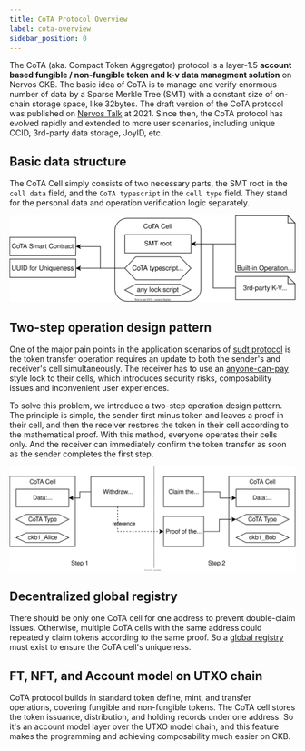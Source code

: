 ```yaml
---
title: CoTA Protocol Overview
label: cota-overview
sidebar_position: 0
---
```


The CoTA (aka. Compact Token Aggregator) protocol is a layer-1.5 **account based fungible / non-fungible token and k-v data managment solution** on Nervos CKB. The basic idea of CoTA is to manage and verify enormous number of data by a Sparse Merkle Tree (SMT) with a constant size of on-chain storage space, like 32bytes. The draft version of the CoTA protocol was published on [Nervos Talk](https://talk.nervos.org/t/rfc-cota-a-compact-token-aggregator-standard-for-extremely-low-cost-nfts-and-fts/6338) at 2021. Since then, the CoTA protocol has evolved rapidly and extended to more user scenarios, including unique CCID, 3rd-party data storage, JoyID, etc. 

## Basic data structure

The CoTA Cell simply consists of two necessary parts, the SMT root in the `cell data` field, and the `CoTA typescript` in the `cell type` field. They stand for the personal data and operation verification logic separately.

![CoTA cell illustration](../images/cota_overview.svg)

## Two-step operation design pattern

One of the major pain points in the application scenarios of [sudt protocol](https://github.com/nervosnetwork/rfcs/blob/master/rfcs/0025-simple-udt/0025-simple-udt.md) is the token transfer operation requires an update to both the sender's and receiver's cell simultaneously. The receiver has to use an [anyone-can-pay](https://github.com/nervosnetwork/rfcs/blob/master/rfcs/0026-anyone-can-pay/0026-anyone-can-pay.md) style lock to their cells, which introduces security risks, composability issues and inconvenient user experiences.

To solve this problem, we introduce a two-step operation design pattern. The principle is simple, the sender first minus token and leaves a proof in their cell, and then the receiver restores the token in their cell according to the mathematical proof. With this method, everyone operates their cells only. And the receiver can immediately confirm the token transfer as soon as the sender completes the first step.

![CoTA two-steps](../images/cota_twostep.svg)

## Decentralized global registry

There should be only one CoTA cell for one address to prevent double-claim issues. Otherwise, multiple CoTA cells with the same address could repeatedly claim tokens according to the same proof. So a [global registry](./cota_registry) must exist to ensure the CoTA cell's uniqueness.

## FT, NFT, and Account model on UTXO chain

CoTA protocol builds in standard token define, mint, and transfer operations, covering fungible and non-fungible tokens. The CoTA cell stores the token issuance, distribution, and holding records under one address. So it's an account model layer over the UTXO model chain, and this feature makes the programming and achieving composability much easier on CKB.
